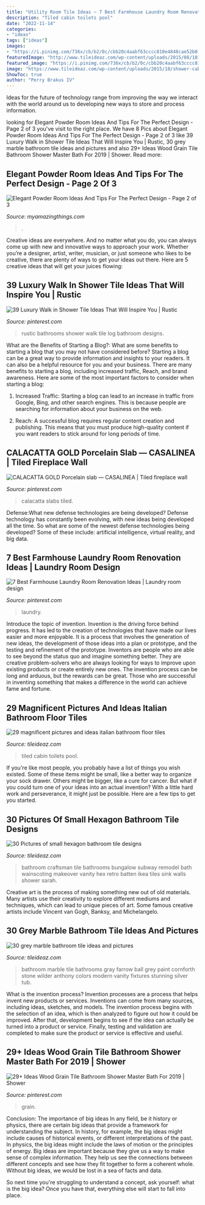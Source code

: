 ```yaml
---
title: "Utility Room Tile Ideas ~ 7 Best Farmhouse Laundry Room Renovation Ideas"
description: "Tiled cabin toilets pool"
date: "2022-11-14"
categories:
- "ideas"
tags: ["ideas"]
images:
- "https://i.pinimg.com/736x/cb/b2/0c/cbb20c4aabf63cccc810e4848cae52b0.jpg"
featuredImage: "http://www.tileideaz.com/wp-content/uploads/2015/08/1813.jpg"
featured_image: "https://i.pinimg.com/736x/cb/b2/0c/cbb20c4aabf63cccc810e4848cae52b0.jpg"
image: "https://www.tileideaz.com/wp-content/uploads/2015/10/shower-cabin-porcelain-bathroom-wall-tile-small-countertops-latest-walls-suppliers-italian-pictures-toilets-stone-pool-store-sinks-commercial-bathroom-tile-gallery-projects.jpg"
ShowToc: true
author: "Perry Brakus IV"
---
```



Ideas for the future of technology range from improving the way we interact with the world around us to developing new ways to store and process information.

	

		
looking for Elegant Powder Room Ideas And Tips For The Perfect Design - Page 2 of 3 you've visit to the right place. We have 8 Pics about Elegant Powder Room Ideas And Tips For The Perfect Design - Page 2 of 3 like 39 Luxury Walk in Shower Tile Ideas That Will Inspire You | Rustic, 30 grey marble bathroom tile ideas and pictures and also 29+ Ideas Wood Grain Tile Bathroom Shower Master Bath For 2019 | Shower. Read more:
		
    
## Elegant Powder Room Ideas And Tips For The Perfect Design - Page 2 Of 3

<img loading=lazy src="https://myamazingthings.com/wp-content/uploads/2017/10/powder-room-7-.jpg" onerror="this.onerror=null;this.src='https://tse1.mm.bing.net/th?id=OIP.8J4nhn_kVgvK36UUcQZuwgHaLH&amp;pid=15.1';" alt="Elegant Powder Room Ideas And Tips For The Perfect Design - Page 2 of 3">

_Source: myamazingthings.com_

>. 

	

Creative ideas are everywhere. And no matter what you do, you can always come up with new and innovative ways to approach your work. Whether you’re a designer, artist, writer, musician, or just someone who likes to be creative, there are plenty of ways to get your ideas out there. Here are 5 creative ideas that will get your juices flowing: 

    
## 39 Luxury Walk In Shower Tile Ideas That Will Inspire You | Rustic

<img loading=lazy src="https://i.pinimg.com/736x/95/d7/f5/95d7f5406df20f3a029f39dfdbf1ece5--log-home-bathrooms-rustic-bathrooms.jpg" onerror="this.onerror=null;this.src='https://tse4.mm.bing.net/th?id=OIP.b95Woq38xob7hWyJQNgUuQHaLE&amp;pid=15.1';" alt="39 Luxury Walk in Shower Tile Ideas That Will Inspire You | Rustic">

_Source: pinterest.com_

>rustic bathrooms shower walk tile log bathroom designs. 

	

What are the Benefits of Starting a Blog?: What are some benefits to starting a blog that you may not have considered before?
Starting a blog can be a great way to provide information and insights to your readers. It can also be a helpful resource for you and your business. There are many benefits to starting a blog, including increased traffic, Reach, and brand awareness. Here are some of the most important factors to consider when starting a blog: 
1. Increased Traffic: Starting a blog can lead to an increase in traffic from Google, Bing, and other search engines. This is because people are searching for information about your business on the web. 

2. Reach: A successful blog requires regular content creation and publishing. This means that you must produce high-quality content if you want readers to stick around for long periods of time.

    
## CALACATTA GOLD Porcelain Slab — CASALINEA | Tiled Fireplace Wall

<img loading=lazy src="https://i.pinimg.com/736x/f2/3d/8d/f23d8dbcfc1302cbf8c9357e4f0a8453.jpg" onerror="this.onerror=null;this.src='https://tse4.mm.bing.net/th?id=OIP.jmff8adyucEuAd75UcJi1gHaJ3&amp;pid=15.1';" alt="CALACATTA GOLD Porcelain slab — CASALINEA | Tiled fireplace wall">

_Source: pinterest.com_

>calacatta slabs tiled. 

	

Defense:What new defense technologies are being developed?
Defense technology has constantly been evolving, with new ideas being developed all the time. So what are some of the newest defense technologies being developed? Some of these include: artificial intelligence, virtual reality, and big data.

    
## 7 Best Farmhouse Laundry Room Renovation Ideas | Laundry Room Design

<img loading=lazy src="https://i.pinimg.com/736x/cb/b2/0c/cbb20c4aabf63cccc810e4848cae52b0.jpg" onerror="this.onerror=null;this.src='https://tse1.mm.bing.net/th?id=OIP.lrcRqPZAzaU0zKLSbkVH0gHaLe&amp;pid=15.1';" alt="7 Best Farmhouse Laundry Room Renovation Ideas | Laundry room design">

_Source: pinterest.com_

>laundry. 

	

Introduce the topic of invention.
Invention is the driving force behind progress. It has led to the creation of technologies that have made our lives easier and more enjoyable. It is a process that involves the generation of new ideas, the development of those ideas into a plan or prototype, and the testing and refinement of the prototype. Inventors are people who are able to see beyond the status quo and imagine something better. They are creative problem-solvers who are always looking for ways to improve upon existing products or create entirely new ones. The invention process can be long and arduous, but the rewards can be great. Those who are successful in inventing something that makes a difference in the world can achieve fame and fortune.

    
## 29 Magnificent Pictures And Ideas Italian Bathroom Floor Tiles

<img loading=lazy src="https://www.tileideaz.com/wp-content/uploads/2015/10/shower-cabin-porcelain-bathroom-wall-tile-small-countertops-latest-walls-suppliers-italian-pictures-toilets-stone-pool-store-sinks-commercial-bathroom-tile-gallery-projects.jpg" onerror="this.onerror=null;this.src='https://tse3.mm.bing.net/th?id=OIP.1P4DREbigvmJs1OIE3x_SAHaJ4&amp;pid=15.1';" alt="29 magnificent pictures and ideas italian bathroom floor tiles">

_Source: tileideaz.com_

>tiled cabin toilets pool. 

	

If you're like most people, you probably have a list of things you wish existed. Some of these items might be small, like a better way to organize your sock drawer. Others might be bigger, like a cure for cancer. But what if you could turn one of your ideas into an actual invention? With a little hard work and perseverance, it might just be possible. Here are a few tips to get you started.

    
## 30 Pictures Of Small Hexagon Bathroom Tile Designs

<img loading=lazy src="http://www.tileideaz.com/wp-content/uploads/2015/11/46708bc986a66e156218e43fb9499d8e.jpg" onerror="this.onerror=null;this.src='https://tse1.mm.bing.net/th?id=OIP.faAqj9p5F500LzIvny9HnwHaLH&amp;pid=15.1';" alt="30 Pictures of small hexagon bathroom tile designs">

_Source: tileideaz.com_

>bathroom craftsman tile bathrooms bungalow subway remodel bath wainscoting makeover vanity hex retro batten ikea tiles sink walls shower sarah. 

	

Creative art is the process of making something new out of old materials. Many artists use their creativity to explore different mediums and techniques, which can lead to unique pieces of art. Some famous creative artists include Vincent van Gogh, Banksy, and Michelangelo.

    
## 30 Grey Marble Bathroom Tile Ideas And Pictures

<img loading=lazy src="http://www.tileideaz.com/wp-content/uploads/2015/08/1813.jpg" onerror="this.onerror=null;this.src='https://tse4.mm.bing.net/th?id=OIP.IADkKdAxNt9gFwMrUipqbwHaLK&amp;pid=15.1';" alt="30 grey marble bathroom tile ideas and pictures">

_Source: tileideaz.com_

>bathroom marble tile bathrooms gray farrow ball grey paint cornforth stone wilder anthony colors modern vanity fixtures stunning silver tub. 

	

What is the invention process?
Invention processes are a process that helps invent new products or services. Inventions can come from many sources, including ideas, sketches, and models. The invention process begins with the selection of an idea, which is then analyzed to figure out how it could be improved. After that, development begins to see if the idea can actually be turned into a product or service. Finally, testing and validation are completed to make sure the product or service is effective and useful.

    
## 29+ Ideas Wood Grain Tile Bathroom Shower Master Bath For 2019 | Shower

<img loading=lazy src="https://i.pinimg.com/736x/78/a2/25/78a2251bf5f7742a15cba7ea8180c23f.jpg" onerror="this.onerror=null;this.src='https://tse1.mm.bing.net/th?id=OIP._g2Uy6C41et1RaCYfHaTwwAAAA&amp;pid=15.1';" alt="29+ Ideas Wood Grain Tile Bathroom Shower Master Bath For 2019 | Shower">

_Source: pinterest.com_

>grain. 

	

Conclusion: The importance of big ideas
In any field, be it history or physics, there are certain big ideas that provide a framework for understanding the subject. In history, for example, the big ideas might include causes of historical events, or different interpretations of the past. In physics, the big ideas might include the laws of motion or the principles of energy.
Big ideas are important because they give us a way to make sense of complex information. They help us see the connections between different concepts and see how they fit together to form a coherent whole. Without big ideas, we would be lost in a sea of facts and data.

So next time you're struggling to understand a concept, ask yourself: what is the big idea? Once you have that, everything else will start to fall into place.

